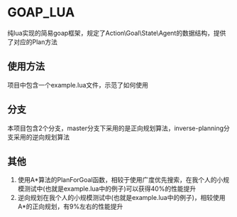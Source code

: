 
# GOAP_LUA

纯lua实现的简易goap框架，规定了Action\Goal\State\Agent的数据结构，提供了对应的Plan方法

## 使用方法

项目中包含一个example.lua文件，示范了如何使用

## 分支

本项目包含2个分支，master分支下采用的是正向规划算法，inverse-planning分支采用的逆向规划算法

## 其他

1. 使用A*算法的PlanForGoal函数，相较于使用广度优先搜索，在我个人的小规模测试中(也就是example.lua中的例子)可以获得40%的性能提升
2. 逆向规划在我个人的小规模测试中(也就是example.lua中的例子)，相较使用A*的正向规划，有9%左右的性能提升
